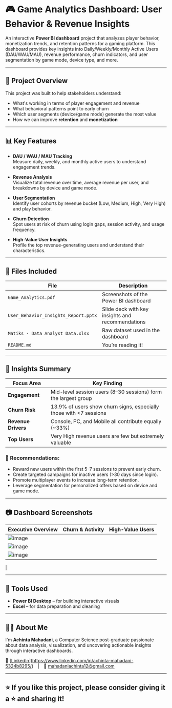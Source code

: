 # 🎮 Game Analytics Dashboard: User Behavior & Revenue Insights

An interactive **Power BI dashboard** project that analyzes player behavior, monetization trends, and retention patterns for a gaming platform. This dashboard provides key insights into Daily/Weekly/Monthly Active Users (DAU/WAU/MAU), revenue performance, churn indicators, and user segmentation by game mode, device type, and more.

---

## 📌 Project Overview

This project was built to help stakeholders understand:

- What's working in terms of player engagement and revenue
- What behavioral patterns point to early churn
- Which user segments (device/game mode) generate the most value
- How we can improve **retention** and **monetization**

---

## 📊 Key Features

- **DAU / WAU / MAU Tracking**  
  Measure daily, weekly, and monthly active users to understand engagement trends.

- **Revenue Analysis**  
  Visualize total revenue over time, average revenue per user, and breakdowns by device and game mode.

- **User Segmentation**  
  Identify user cohorts by revenue bucket (Low, Medium, High, Very High) and play behavior.

- **Churn Detection**  
  Spot users at risk of churn using login gaps, session activity, and usage frequency.

- **High-Value User Insights**  
  Profile the top revenue-generating users and understand their characteristics.

---

## 📁 Files Included

| File | Description |
|------|-------------|
| `Game_Analytics.pdf` | Screenshots of the Power BI dashboard |
| `User_Behavior_Insights_Report.pptx` | Slide deck with key insights and recommendations |
| `Matiks - Data Analyst Data.xlsx` | Raw dataset used in the dashboard |
| `README.md` | You’re reading it! |

---

## 🧠 Insights Summary

| Focus Area         | Key Finding |
|--------------------|-------------|
| **Engagement**      | Mid-level session users (8–30 sessions) form the largest group |
| **Churn Risk**      | 13.9% of users show churn signs, especially those with <7 sessions |
| **Revenue Drivers** | Console, PC, and Mobile all contribute equally (~33%) |
| **Top Users**       | Very High revenue users are few but extremely valuable |

### 📌 Recommendations:
- Reward new users within the first 5–7 sessions to prevent early churn.
- Create targeted campaigns for inactive users (>30 days since login).
- Promote multiplayer events to increase long-term retention.
- Leverage segmentation for personalized offers based on device and game mode.

---

## 📷 Dashboard Screenshots

| Executive Overview | Churn & Activity | High-Value Users |
|--------------------|------------------|------------------|
| ![image](https://github.com/user-attachments/assets/2cc9718d-de1f-4cab-8aac-344127921392)
 | ![image](https://github.com/user-attachments/assets/dffd6c19-71ee-4245-9ea5-ade60fbb9099)
 | ![image](https://github.com/user-attachments/assets/da161f17-1482-42cc-b161-ff7f8b9e93a2)
 |



---

## 🚀 Tools Used

- **Power BI Desktop** – for building interactive visuals
- **Excel** – for data preparation and cleaning


---



## 🙋‍♂️ About Me

I'm **Achinta Mahadani**, a Computer Science post-graduate passionate about data analysis, visualization, and uncovering actionable insights through interactive dashboards.

🔗 [[LinkedIn](#)](https://www.linkedin.com/in/achinta-mahadani-5324b8295/) | 📧 mahadaniachinta12@gmail.com

---

## ⭐ If you like this project, please consider giving it a ⭐ and sharing it!
